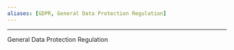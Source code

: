 ```yaml
---
aliases: [GDPR, General Data Protection Regulation]
---
```


---

General Data Protection Regulation